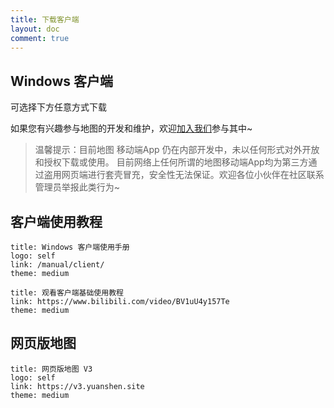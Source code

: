 ```yaml
---
title: 下载客户端
layout: doc
comment: true
---
```


## **Windows 客户端** <Badge type="warning" text="Beta" />

可选择下方任意方式下载

<LinkGrid :items="downloadMethod" />

如果您有兴趣参与地图的开发和维护，欢迎[加入我们](./join.md)参与其中~

> 温馨提示：目前地图 <span class="color-[var(--vp-badge-tip-text)]">移动端App</span> 仍在内部开发中，未以任何形式对外开放和授权下载或使用。
> 目前网络上任何所谓的地图移动端App均为第三方通过<span class="color-[var(--vp-c-red-3)]">盗用网页端进行套壳冒充</span>，安全性无法保证。欢迎各位小伙伴在社区联系管理员举报此类行为~

## 客户端使用教程

```card
title: Windows 客户端使用手册
logo: self
link: /manual/client/
theme: medium
```

```card
title: 观看客户端基础使用教程
link: https://www.bilibili.com/video/BV1uU4y157Te
theme: medium
```

## 网页版地图

```card
title: 网页版地图 V3
logo: self
link: https://v3.yuanshen.site
theme: medium
```

<script setup>
import { useUrlSearchParams } from '@vueuse/core'
import { onMounted } from 'vue'
import { clientLink, downloadJump } from '../components/links/Download.ts'

const params = useUrlSearchParams('history')
const downloadMethod = [
  clientLink('sq', '加入社区'),
  clientLink('bd', '百度网盘'),
  clientLink('kk', '夸克网盘'),
  clientLink('ty', '天翼云盘', '访问码：exn0'),
  clientLink('gd', 'Google Drive'),
]

onMounted(()=> {
  downloadJump(params, downloadMethod)
})
</script>
